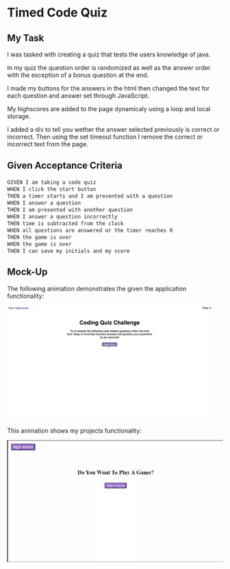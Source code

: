 # Timed Code Quiz

## My Task

I was tasked with creating a quiz that tests the users knowledge of java.

In my quiz the question order is randomized as well as the answer order with the exception of a bonus question at the end.

I made my buttons for the answers in the html then changed the text for each question and answer set through JavaScript.

My highscores are added to the page dynamicaly using a loop and local storage.

I added a div to tell you wether the answer selected previously is correct or incorrect. Then using the set timeout function I remove the correct or incorrect text from the page.


## Given Acceptance Criteria

```
GIVEN I am taking a code quiz
WHEN I click the start button
THEN a timer starts and I am presented with a question
WHEN I answer a question
THEN I am presented with another question
WHEN I answer a question incorrectly
THEN time is subtracted from the clock
WHEN all questions are answered or the timer reaches 0
THEN the game is over
WHEN the game is over
THEN I can save my initials and my score
```

## Mock-Up

The following animation demonstrates the given the application functionality:

![A user clicks through an interactive coding quiz, then enters initials to save the high score before resetting and starting over.](./Assets/04-web-apis-homework-demo.gif)

This animation shows my projects functionality:

![My project showing the quiz and high score functionality](./Assets/Timed-Code-Quiz.gif)
